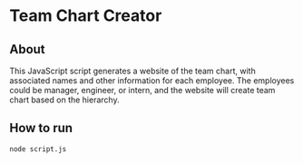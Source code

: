 # Team Chart Creator
## About
This JavaScript script generates a website of the team chart, with associated names and other information for each employee. The employees could be manager, engineer, or intern, and the website will create team chart based on the hierarchy.

## How to run
`node script.js`
